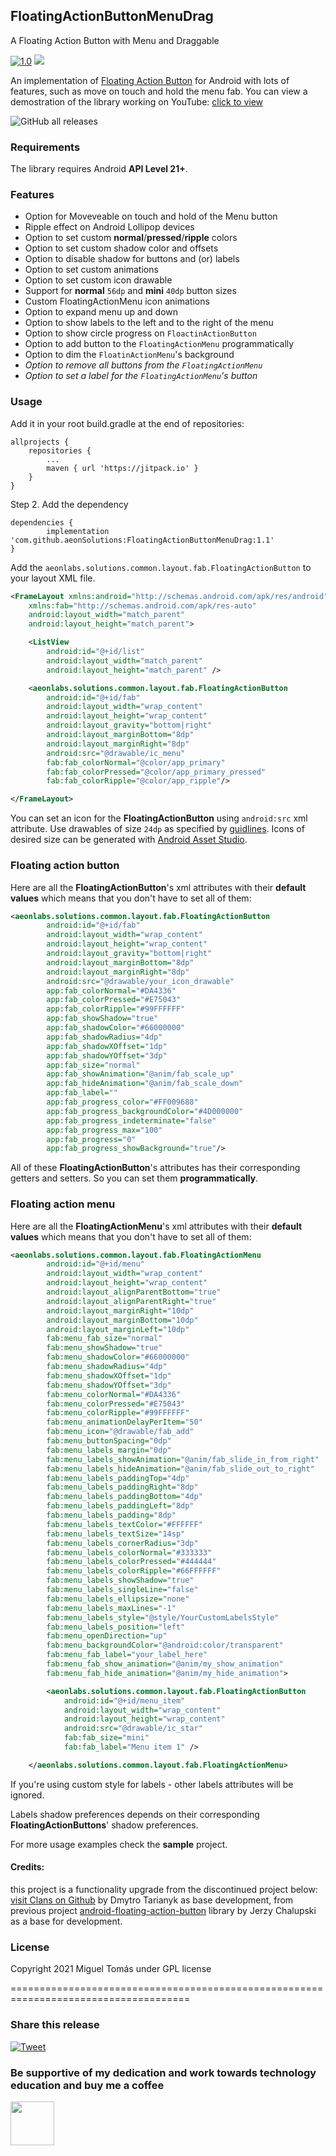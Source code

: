 ## FloatingActionButtonMenuDrag
 A Floating Action Button with Menu and Draggable 

[![1.0](https://jitpack.io/v/aeonSolutions/FloatingActionButtonMenuDrag.svg)](https://jitpack.io/#aeonSolutions/FloatingActionButtonMenuDrag) [![](https://jitci.com/gh/aeonSolutions/FloatingActionButtonMenuDrag/svg)](https://jitci.com/gh/aeonSolutions/FloatingActionButtonMenuDrag)


An implementation of [Floating Action Button](http://www.google.com/design/spec/components/buttons.html#buttons-floating-action-button) for Android with lots of features, such as move on touch and hold the menu fab.
You can view a demostration of the library working on YouTube: [click to view](https://youtu.be/KYduCAGDWYE)

![GitHub all releases](https://img.shields.io/github/downloads/aeonSolutions/FloatingActionButtonMenuDrag/total?style=for-the-badge)

### Requirements
The library requires Android **API Level 21+**.


### Features
- Option for Moveveable on touch and hold of the Menu button
- Ripple effect on Android Lollipop devices
- Option to set custom **normal**/**pressed**/**ripple** colors
- Option to set custom shadow color and offsets
- Option to disable shadow for buttons and (or) labels
- Option to set custom animations
- Option to set custom icon drawable
- Support for **normal** `56dp` and **mini** `40dp` button sizes
- Custom FloatingActionMenu icon animations
- Option to expand menu up and down
- Option to show labels to the left and to the right of the menu
- Option to show circle progress on `FloactinActionButton`
- Option to add button to the `FloatingActionMenu` programmatically
- Option to dim the `FloatinActionMenu`'s background
- *Option to remove all buttons from the `FloatingActionMenu`*
- *Option to set a label for the `FloatingActionMenu`'s button*

### Usage
Add it in your root build.gradle at the end of repositories:

	allprojects {
		repositories {
			...
			maven { url 'https://jitpack.io' }
		}
	}
Step 2. Add the dependency

	dependencies {
	        implementation 'com.github.aeonSolutions:FloatingActionButtonMenuDrag:1.1'
	}


Add the `aeonlabs.solutions.common.layout.fab.FloatingActionButton` to your layout XML file.
```XML
<FrameLayout xmlns:android="http://schemas.android.com/apk/res/android"
    xmlns:fab="http://schemas.android.com/apk/res-auto"
    android:layout_width="match_parent"
    android:layout_height="match_parent">

    <ListView
        android:id="@+id/list"
        android:layout_width="match_parent"
        android:layout_height="match_parent" />

    <aeonlabs.solutions.common.layout.fab.FloatingActionButton
        android:id="@+id/fab"
        android:layout_width="wrap_content"
        android:layout_height="wrap_content"
        android:layout_gravity="bottom|right"
        android:layout_marginBottom="8dp"
        android:layout_marginRight="8dp"
        android:src="@drawable/ic_menu"
        fab:fab_colorNormal="@color/app_primary"
        fab:fab_colorPressed="@color/app_primary_pressed"
        fab:fab_colorRipple="@color/app_ripple"/>

</FrameLayout>
```
You can set an icon for the **FloatingActionButton** using `android:src` xml attribute. Use drawables of size `24dp` as specified by [guidlines](http://www.google.com/design/spec/components/buttons.html#buttons-floating-action-button). Icons of desired size can be generated with [Android Asset Studio](http://romannurik.github.io/AndroidAssetStudio/icons-generic.html).

### Floating action button
Here are all the **FloatingActionButton**'s xml attributes with their **default values** which means that you don't have to set all of them:
```XML
<aeonlabs.solutions.common.layout.fab.FloatingActionButton
        android:id="@+id/fab"
        android:layout_width="wrap_content"
        android:layout_height="wrap_content"
        android:layout_gravity="bottom|right"
        android:layout_marginBottom="8dp"
        android:layout_marginRight="8dp"
        android:src="@drawable/your_icon_drawable"
        app:fab_colorNormal="#DA4336"
        app:fab_colorPressed="#E75043"
        app:fab_colorRipple="#99FFFFFF"
        app:fab_showShadow="true"
        app:fab_shadowColor="#66000000"
        app:fab_shadowRadius="4dp"
        app:fab_shadowXOffset="1dp"
        app:fab_shadowYOffset="3dp"
        app:fab_size="normal"
        app:fab_showAnimation="@anim/fab_scale_up"
        app:fab_hideAnimation="@anim/fab_scale_down"
        app:fab_label=""
        app:fab_progress_color="#FF009688"
        app:fab_progress_backgroundColor="#4D000000"
        app:fab_progress_indeterminate="false"
        app:fab_progress_max="100"
        app:fab_progress="0"
        app:fab_progress_showBackground="true"/>
```
All of these **FloatingActionButton**'s attributes has their corresponding getters and setters. So you can set them **programmatically**.

### Floating action menu
Here are all the **FloatingActionMenu**'s xml attributes with their **default values** which means that you don't have to set all of them:
```XML
<aeonlabs.solutions.common.layout.fab.FloatingActionMenu
        android:id="@+id/menu"
        android:layout_width="wrap_content"
        android:layout_height="wrap_content"
        android:layout_alignParentBottom="true"
        android:layout_alignParentRight="true"
        android:layout_marginRight="10dp"
        android:layout_marginBottom="10dp"
        android:layout_marginLeft="10dp"
        fab:menu_fab_size="normal"
        fab:menu_showShadow="true"
        fab:menu_shadowColor="#66000000"
        fab:menu_shadowRadius="4dp"
        fab:menu_shadowXOffset="1dp"
        fab:menu_shadowYOffset="3dp"
        fab:menu_colorNormal="#DA4336"
        fab:menu_colorPressed="#E75043"
        fab:menu_colorRipple="#99FFFFFF"
        fab:menu_animationDelayPerItem="50"
        fab:menu_icon="@drawable/fab_add"
        fab:menu_buttonSpacing="0dp"
        fab:menu_labels_margin="0dp"
        fab:menu_labels_showAnimation="@anim/fab_slide_in_from_right"
        fab:menu_labels_hideAnimation="@anim/fab_slide_out_to_right"
        fab:menu_labels_paddingTop="4dp"
        fab:menu_labels_paddingRight="8dp"
        fab:menu_labels_paddingBottom="4dp"
        fab:menu_labels_paddingLeft="8dp"
        fab:menu_labels_padding="8dp"
        fab:menu_labels_textColor="#FFFFFF"
        fab:menu_labels_textSize="14sp"
        fab:menu_labels_cornerRadius="3dp"
        fab:menu_labels_colorNormal="#333333"
        fab:menu_labels_colorPressed="#444444"
        fab:menu_labels_colorRipple="#66FFFFFF"
        fab:menu_labels_showShadow="true"
        fab:menu_labels_singleLine="false"
        fab:menu_labels_ellipsize="none"
        fab:menu_labels_maxLines="-1"
        fab:menu_labels_style="@style/YourCustomLabelsStyle"
        fab:menu_labels_position="left"
        fab:menu_openDirection="up"
        fab:menu_backgroundColor="@android:color/transparent"
        fab:menu_fab_label="your_label_here"
        fab:menu_fab_show_animation="@anim/my_show_animation"
        fab:menu_fab_hide_animation="@anim/my_hide_animation">

        <aeonlabs.solutions.common.layout.fab.FloatingActionButton
            android:id="@+id/menu_item"
            android:layout_width="wrap_content"
            android:layout_height="wrap_content"
            android:src="@drawable/ic_star"
            fab:fab_size="mini"
            fab:fab_label="Menu item 1" />

    </aeonlabs.solutions.common.layout.fab.FloatingActionMenu>
```

If you're using custom style for labels - other labels attributes will be ignored.

Labels shadow preferences depends on their corresponding **FloatingActionButtons**' shadow preferences.

For more usage examples check the **sample** project.


#### Credits:
this project is a functionality upgrade from the discontinued project below:
[visit Clans on Github](https://github.com/Clans/FloatingActionButton) by Dmytro Tarianyk as base development,
from previous project [android-floating-action-button](https://github.com/futuresimple/android-floating-action-button) library by Jerzy Chalupski as a base for development.

### License
Copyright 2021 Miguel Tomás under GPL license




=====================================================================================
### Share this release
[![Tweet](https://img.shields.io/twitter/url/http/shields.io.svg?style=social)](https://twitter.com/intent/tweet?original_referer=https%3A%2F%2Fjitpack.io%2F&ref_src=twsrc%5Etfw&text=Version%201.0%20of%20FloatingActionButtonMenuDrag%20is%20now%20available%20on%20&tw_p=tweetbutton&url=http%3A%2F%2Fjitpack.io%2F%23aeonSolutions%2FFloatingActionButtonMenuDrag%2F1.0)


### Be supportive of my dedication and work towards technology education and buy me a coffee


[<img src="https://cdn.buymeacoffee.com/buttons/v2/default-yellow.png" data-canonical-src="https://cdn.buymeacoffee.com/buttons/v2/default-yellow.png" height="70" />](https://www.buymeacoffee.com/migueltomas)


